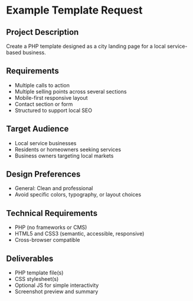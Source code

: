 # Example Template Request

## Project Description
Create a PHP template designed as a city landing page for a local service-based business.

## Requirements
- Multiple calls to action
- Multiple selling points across several sections
- Mobile-first responsive layout
- Contact section or form
- Structured to support local SEO

## Target Audience
- Local service businesses
- Residents or homeowners seeking services
- Business owners targeting local markets

## Design Preferences
- General: Clean and professional
- Avoid specific colors, typography, or layout choices

## Technical Requirements
- PHP (no frameworks or CMS)
- HTML5 and CSS3 (semantic, accessible, responsive)
- Cross-browser compatible

## Deliverables
- PHP template file(s)
- CSS stylesheet(s)
- Optional JS for simple interactivity
- Screenshot preview and summary

